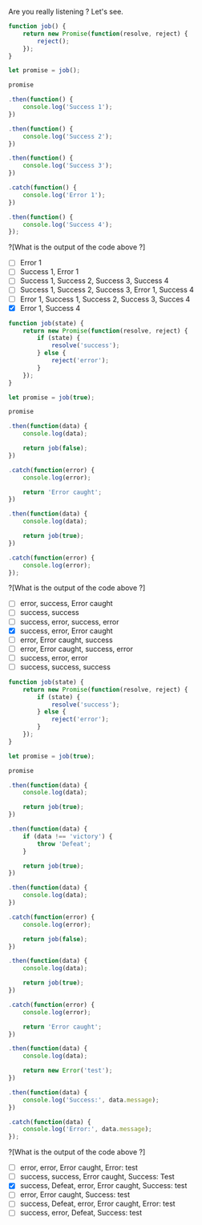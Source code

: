 Are you really listening ? Let's see.

```javascript
function job() {
    return new Promise(function(resolve, reject) {
        reject();
    });
}

let promise = job();

promise

.then(function() {
    console.log('Success 1');
})

.then(function() {
    console.log('Success 2');
})

.then(function() {
    console.log('Success 3');
})

.catch(function() {
    console.log('Error 1');
})

.then(function() {
    console.log('Success 4');
});
```
?[What is the output of the code above ?]
- [ ] Error 1
- [ ] Success 1, Error 1
- [ ] Success 1, Success 2, Success 3, Success 4
- [ ] Success 1, Success 2, Success 3, Error 1, Success 4
- [ ] Error 1, Success 1, Success 2, Success 3, Succes 4
- [X] Error 1, Success 4

```javascript
function job(state) {
    return new Promise(function(resolve, reject) {
        if (state) {
            resolve('success');
        } else {
            reject('error');
        }
    });
}

let promise = job(true);

promise

.then(function(data) {
    console.log(data);

    return job(false);
})

.catch(function(error) {
    console.log(error);

    return 'Error caught';
})

.then(function(data) {
    console.log(data);

    return job(true);
})

.catch(function(error) {
    console.log(error);
});
```

?[What is the output of the code above ?]
- [ ] error, success, Error caught
- [ ] success, success
- [ ] success, error, success, error
- [X] success, error, Error caught
- [ ] error, Error caught, success
- [ ] error, Error caught, success, error
- [ ] success, error, error
- [ ] success, success, success

```javascript
function job(state) {
    return new Promise(function(resolve, reject) {
        if (state) {
            resolve('success');
        } else {
            reject('error');
        }
    });
}

let promise = job(true);

promise

.then(function(data) {
    console.log(data);

    return job(true);
})

.then(function(data) {
    if (data !== 'victory') {
        throw 'Defeat';
    }

    return job(true);
})

.then(function(data) {
    console.log(data);
})

.catch(function(error) {
    console.log(error);

    return job(false);
})

.then(function(data) {
    console.log(data);

    return job(true);
})

.catch(function(error) {
    console.log(error);

    return 'Error caught';
})

.then(function(data) {
    console.log(data);

    return new Error('test');
})

.then(function(data) {
    console.log('Success:', data.message);
})

.catch(function(data) {
    console.log('Error:', data.message);
});
```

?[What is the output of the code above ?]
- [ ] error, error, Error caught, Error: test
- [ ] success, success, Error caught, Success: Test
- [X] success, Defeat, error, Error caught, Success: test
- [ ] error, Error caught, Success: test
- [ ] success, Defeat, error, Error caught, Error: test
- [ ] success, error, Defeat, Success: test
